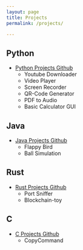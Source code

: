 ```yaml
---
layout: page
title: Projects
permalink: /projects/

---
```


## Python

- [Python Projects Github](https://github.com/aa-ryan/Projects/tree/master/Python)
  * Youtube Downloader
  * Video Player
  * Screen Recorder
  * QR-Code Generator
  * PDF to Audio
  * Basic Calculator GUI

  
## Java

- [Java Projects Github](https://github.com/aa-ryan/Projects/tree/master/Java)
  * Flappy Bird
  * Ball Simulation

  
## Rust

- [Rust Projects Github](https://github.com/aa-ryan/Projects/tree/master/Rust)
  * Port Sniffer
  * Blockchain-toy

  
## C

- [C Projects Github](https://github.com/aa-ryan/Projects/tree/master/C)
    * CopyCommand
